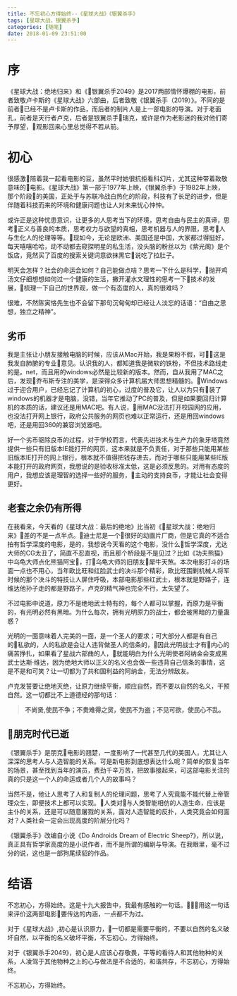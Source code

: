 ```yaml
---
title: 不忘初心方得始终--《星球大战》《银翼杀手》
tags: [星球大战，银翼杀手]
categories: [随笔]
date: 2018-01-09 23:51:00
---
```


# 序

《星球大战：绝地归来》和《银翼杀手2049》是2017两部情怀爆棚的电影，前者致敬卢卡斯的《星球大战》六部曲，后者致敬《银翼杀手（2019）》。不同的是前者已经不是卢卡斯的作品，而后者的制片人是上一部电影的导演。对于老面孔，前者是天行者卢克，后者是银翼杀手瑞克，或许是作为老影迷的我对他们寄予厚望，观影回来心里总觉得不若从前。
<!-- more -->
# 初心

很感激陪着我一起看电影的豆，虽然平时她很抗拒看科幻片，尤其这种带着致敬意味的电影。《星球大战》第一部于1977年上映，《银翼杀手》于1982年上映，那个阶段的美国，正处于与苏联冷战白热化的阶段，科技有了长足的进步，但是伴随着科技而来的环境和健康问题也让人对未来忧心忡忡。

或许正是这种忧患意识，让更多的人思考当下的环境，思考自由与民主的真谛，思考正义与善良的本质，思考权力与欲望的真相，思考机器与人的界限，思考人与生化人的伦理等等。现如今，无论是欧洲、美国还是中国，大家都过得挺好，每天嘻嘻哈哈，动不动都去窥探明星的私生活，没头脑的粉丝以为《紫光阁》是个饭店，竟然买了百度的搜索关键词意欲抹黑它说吃了拉肚子。

明天会怎样？社会的命运会如何？自己能做点啥？思考一下什么是科学，抛开鸡汤文仔细想想如何过一个健康的生活，撇开灌水文理性的思考一下技术的发展，梳理一下自己的世界观，做一个有态度的人，真的很难吗？

很难，不然陈寅恪先生也不会留下那句沉甸甸却已经让人淡忘的话语：“自由之思想，独立之精神”。

## 劣币

我是主张让小朋友接触电脑的时候，应该从Mac开始，我是果粉不假，可这是我发自肺腑的专业意见。认识我的人，都知道我是微软的铁粉，不但技术路线走的是。net，而且用的windows必然是比较新的版本。然而，自从我用了MAC之后，发现乔布斯专注的美学，是深得众多计算机届大师思想精髓的。Windows过于迎合用户，已经忘记了计算机的初心，过度的普及它，让人以为只有装了windows的机器才是电脑，没错，当年它推动了PC的普及，但是如果要回归计算机的本质的话，建议还是用MAC吧。有人说，用MAC没法打开校园网的应用，也没法打开网上银行，政府公共服务的网页也难以正常运行，还是用回windows吧，还是用回360的兼容浏览器吧。

好一个劣币驱除良币的过程，对于学校而言，代表先进技术与生产力的象牙塔竟然提供一些只有旧版本IE能打开的网页，这本来就是不负责任，对于那些只能用某些旧版本IE打开的网上银行，根本就不值得把钱存进去，而对于哪些只能用某些IE版本能打开的政府网页，我想说的是验收标准太低，这是必须反思的。对用有态度的用户，我想应该是理智的选择一些好的服务，主动的支持良币，才能让社会变得更好。

## 老套之余仍有所得

在我看来，今天看的《星球大战：最后的绝地》比当初《星球大战：绝地归来》差的不是一点半点。迪士尼是一个很好的动画片厂商，但是它真的不适合拍有哲学深度的电影，是的，我想说今天看的这个电影，没什么哲学深度，尤达大师的CG太丑了，简直不忍直视，而且那个桥段是不是见过？比如《功夫熊猫》中乌龟大师点化熊猫阿宝，打乌龟大师的旧朋友犀牛天煞。本次电影打斗的场面一点也不用心，当年欧比旺和红脸武士的决斗那个精彩，欧比旺围剿机械人将军时候的那个决斗的特技让人屏住呼吸，本部电影那些红武士，根本就是野路子，连维达他孙子走的都是野路子，卢克的精气神也完全不行，太失望了。

不过电影中说道，原力不是绝地武士特有的，每个人都可以掌握，而原力是平衡的，有光明必然有黑暗。为什么每次，拥有光明原力的战士，都会被黑暗的力量蛊惑？

光明的一面意味着人完美的一面，是一个圣人的要求；可大部分人都是有自己的私欲的，人的私欲是会让人违背做圣人的信条的，因此光明战士才有内心的痛苦挣扎，如果看了星战六部曲的人，就能明白为什么光明使者阿纳金会变成黑武士达斯·维达，因为绝地大师以正义的名义也会做一些违背自己信条的事情，这是不是和可笑？让一切都为了共和国利益的阿纳金，无法分辨敌友。

卢克发誓要让绝地灭绝，让原力继续平衡，顺应自然，而不要以自然的名义，干预自然。这一切都比不上道德经的那句话：

> **不尚贤,使民不争；不贵难得之货，使民不为盗；不见可欲，使民心不乱。**

## 朋克时代已逝

《银翼杀手》是朋克电影的翘楚，一度影响了一代甚至几代的美国人，尤其让人深深的思考人与人造智能的关系。可是新电影到底想表达什么呢？简单的恢复当年的场景，甚至找到当年的演员，费劲千辛万苦，把故事接起来，可这部电影关注的真的只是这一个人的命运或者几个人的故事吗？

当然不是，他让人思考了人和复制人的伦理问题，思考了人究竟能不能代替上帝管理众生，即便技术上都可以实现。人类对与人类智能相仿的人造生命，应该是主仆的关系，还是可以随意屠戮的关系，面对人造智能的反扑，人类究竟会如何面对？人类社会一定会出现高度的阶层分化吗？

《银翼杀手》改编自小说《Do Androids Dream of Electric Sheep?》，所以说，真正具有哲学家高度的是小说作者，而不是所谓的编剧与导演。在我眼里，毫不过分的说，这也是一部狗尾续貂的作品。


# 结语

不忘初心，方得始终。这是十九大报告中，我最有感触的一句话。用这一句话来评价这两部电影要传达的内涵，一点都不为过。

对于《星球大战》,初心是认识原力，一切都是需要平衡的，不要以自然的名义破坏自然，以平衡的名义破坏平衡，不忘初心，方得始终。

对于《银翼杀手2049》，初心是人应该心存敬畏，平等的看待人和其他物种的关系，人凌驾于其他物种之上的心与做法是不合适的，和谐共存，不忘初心，方得始终。

不忘初心，方得始终。